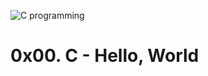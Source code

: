 ![C programming](https://contentstatic.techgig.com/photo/90325682.cms 'c programming')

# 0x00. C - Hello, World
